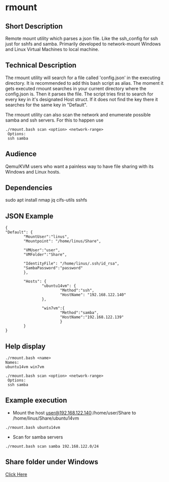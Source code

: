 # rmount


## Short Description
Remote mount utility which parses a json file. Like the ssh_config for ssh just for sshfs and samba.
Primarily developed to network-mount Windows and Linux Virtual Machines to local machine. 

## Technical Description
The rmount utility will search for a file called 'config.json' in the executing directory. 
It is recommended to add this bash script as alias. The moment it gets executed rmount searches in your current directory where the config.json is.
Then it parses the file. The script tries first to search for every key in it's designated Host struct. If it does not find the key there it searches for the same key in "Default".

The rmount utility can also scan the network and enumerate possible samba and ssh servers. For this to happen use
```
./rmount.bash scan <option> <network-range>
 Options:
 ssh samba
```

## Audience
Qemu/KVM users who want a painless way to have file sharing with its Windows and Linux hosts.

## Dependencies
sudo apt install nmap jq cifs-utils sshfs

## JSON Example
```
{
"Default": {
        "MountUser":"linus",
        "Mountpoint": "/home/linus/Share",

        "VMUser":"user",
        "VMFolder":"Share",

        "IdentityFile": "/home/linus/.ssh/id_rsa",
        "SambaPassword":"password"
        },

        "Hosts": {
                "ubuntu14vm": {
                        "Method":"ssh",
                        "HostName": "192.168.122.140"
                },

                "win7vm":{
                        "Method":"samba",
                        "HostName":"192.168.122.139"
                        }
        }
}
```

## Help display
```
./rmount.bash <name>
Names:
ubuntu14vm win7vm

./rmount.bash scan <option> <network-range>
 Options:
 ssh samba
 ```

## Example execution
* Mount the host 
user@192.168.122.140:/home/user/Share to /home/linus/Share/ubuntu14vm
```
./rmount.bash ubuntu14vm
```

* Scan for samba servers
```
./rmount.bash scan samba 192.168.122.0/24
```

## Share folder under Windows
[Click Here](https://www.howtogeek.com/176471/how-to-share-files-between-windows-and-linux/)


